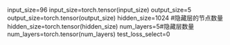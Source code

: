 
input_size=96
input_size=torch.tensor(input_size)
output_size=5
output_size=torch.tensor(output_size)
hidden_size=1024 #隐藏层的节点数量
hidden_size=torch.tensor(hidden_size)
num_layers=5#隐藏层数量
num_layers=torch.tensor(num_layers)
test_loss_select=0
